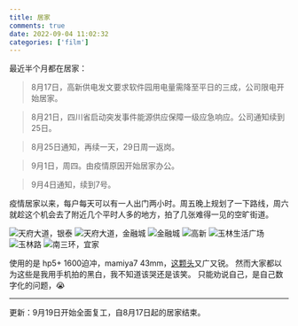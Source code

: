 ```yaml
---
title: 居家
comments: true
date: 2022-09-04 11:02:32
categories: ['film']
---
```

最近半个月都在居家：
> 8月17日，高新供电发文要求软件园用电量需降至平日的三成，公司限电开始居家。

> 8月21日，四川省启动突发事件能源供应保障一级应急响应。公司通知续到25日。

> 8月25日通知，再续一天，29日周一返岗。

> 9月1日，周四。由疫情原因开始居家办公。

> 9月4日通知，续到7号。

疫情居家以来，每户每天可以有一人出门两小时。周五晚上规划了一下路线，周六就趁这个机会去了附近几个平时人多的地方，拍了几张难得一见的空旷街道。

![天府大道，银泰](https://cdn.jsdelivr.net/gh/gaoryrt/f/202209051119133.jpg)
![天府大道，金融城](https://cdn.jsdelivr.net/gh/gaoryrt/f/202209051119132.jpg)
![金融城](https://cdn.jsdelivr.net/gh/gaoryrt/f/202209051119131.jpg)
![高新](https://cdn.jsdelivr.net/gh/gaoryrt/f/202209051119130.jpg)
![玉林生活广场](https://cdn.jsdelivr.net/gh/gaoryrt/f/202209051119126.jpg)
![玉林路](https://cdn.jsdelivr.net/gh/gaoryrt/f/202209051119128.jpg)
![南三环，宜家](https://cdn.jsdelivr.net/gh/gaoryrt/f/202209051119129.jpg)

使用的是 hp5+ 1600迫冲，mamiya7 43mm，[这颗头](https://gallery.gaoryrt.com/?chap=43f4.5)又广又锐。
然而大家都以为这些是我用手机拍的黑白，我不知道该哭还是该笑。
只能劝说自己，是自己数字化的问题，😭

---

更新：9月19日开始全面复工，自8月17日起的居家结束。
